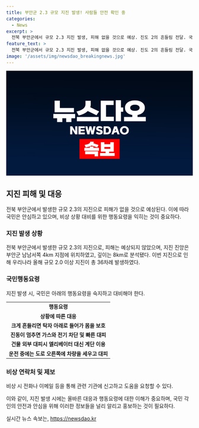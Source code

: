 ```yaml
---
title: 부안군 2.3 규모 지진 발생! 사람들 안전 확인 중
categories:
  - News
excerpt: >
  전북 부안군에서 규모 2.3 지진 발생, 피해 없을 것으로 예상. 진도 2의 흔들림 전달. 국민행동요령 안내, 우리나라 올해 규모 2.0 이상 지진 36차례 발생. KBS뉴스를 구독하고, 자연재해 대비를 위해 국민행동요령 숙지하세요. (요약 글은 150자 이내로 제한됨)
feature_text: >
  전북 부안군에서 규모 2.3 지진 발생, 피해 없을 것으로 예상. 진도 2의 흔들림 전달. 국민행동요령 안내, 우리나라 올해 규모 2.0 이상 지진 36차례 발생. KBS뉴스를 구독하고, 자연재해 대비를 위해 국민행동요령 숙지하세요. (요약 글은 150자 이내로 제한됨)
image: '/assets/img/newsdao_breakingnews.jpg'
---
```


<p><img src="/assets/img/newsdao_breakingnews.jpg" alt="bookingtag 속보" /></p>

<h2 data-ke-size="size26">지진 피해 및 대응</h2>

<p>전북 부안군에서 발생한 규모 2.3의 지진으로 피해가 없을 것으로 예상된다. 이에 따라 국민은 안심하고 있으며, 비상 상황 대비를 위한 행동요령을 익히는 것이 중요하다. </p>

<h3>지진 발생 상황</h3>

<p data-ke-size="size16">전북 부안군에서 발생한 규모 2.3의 지진으로, 피해는 예상되지 않았으며, 지진 진앙은 부안군 남남서쪽 4km 지점에 위치하였고, 깊이는 8km로 분석됐다. 이번 지진으로 인해 우리나라 올해 규모 2.0 이상 지진이 총 36차례 발생하였다.</p>

<h3>국민행동요령</h3>

<p data-ke-size="size16">지진 발생 시, 국민은 아래의 행동요령을 숙지하고 대비해야 한다.</p>

<table>
    <tr>
        <td style="text-align: center; height: 17px;"><b>행동요령</b></td>
    </tr>
    <tr>
        <td style="text-align: center; height: 17px;"><b>상황에 따른 대응</b></td>
    </tr>
    <tr>
        <td style="text-align: center; height: 17px;"><b>크게 흔들리면 탁자 아래로 들어가 몸을 보호</b></td>
    </tr>
    <tr>
        <td style="text-align: center; height: 17px;"><b>진동이 멈추면 가스와 전기 차단 및 빠른 대피</b></td>
    </tr>
    <tr>
        <td style="text-align: center; height: 17px;"><b>건물 외부 대피시 엘리베이터 대신 계단 이용</b></td>
    </tr>
    <tr>
        <td style="text-align: center; height: 17px;"><b>운전 중에는 도로 오른쪽에 차량을 세우고 대피</b></td>
    </tr>
</table>

<h3>비상 연락처 및 제보</h3>

<p data-ke-size="size16">비상 시 전화나 이메일 등을 통해 관련 기관에 신고하고 도움을 요청할 수 있다.</p>

<p>이와 같이, 지진 발생 시에는 올바른 대응과 행동요령에 대한 이해가 중요하며, 국민 각인의 안전과 안심을 위해 이러한 정보들을 널리 알리고 홍보하는 것이 필요하다.</p>
실시간 뉴스 속보는, <a href="https://newsdao.kr" rel="dofollow">https://newsdao.kr</a>


